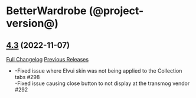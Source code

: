 # BetterWardrobe (@project-version@)

## [4.3](https://github.com/SLOKnightfall/BetterWardrobe/tree/4.3) (2022-11-07)
[Full Changelog](https://github.com/SLOKnightfall/BetterWardrobe/compare/4.2...4.3) [Previous Releases](https://github.com/SLOKnightfall/BetterWardrobe/releases)

- -Fixed issue where Elvui skin was not being applied to the Collection tabs  #298  
    -Fixed issue causing close button to not display at the transmog vendor #292  
